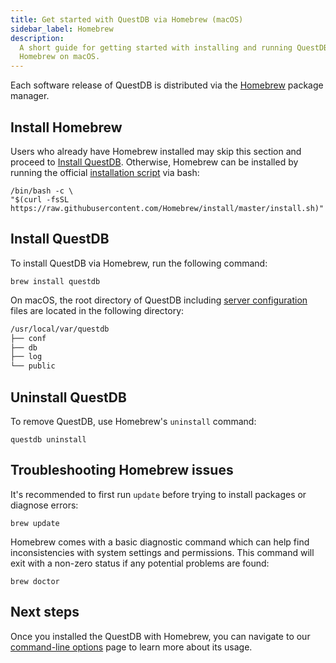 ```yaml
---
title: Get started with QuestDB via Homebrew (macOS)
sidebar_label: Homebrew
description:
  A short guide for getting started with installing and running QuestDB via
  Homebrew on macOS.
---
```


Each software release of QuestDB is distributed via the
[Homebrew](https://brew.sh/) package manager.

## Install Homebrew

Users who already have Homebrew installed may skip this section and proceed to
[Install QuestDB](#install-questdb). Otherwise, Homebrew can be installed by
running the official
[installation script](https://github.com/Homebrew/install/blob/master/install.sh)
via bash:

```shell
/bin/bash -c \
"$(curl -fsSL https://raw.githubusercontent.com/Homebrew/install/master/install.sh)"
```

## Install QuestDB

To install QuestDB via Homebrew, run the following command:

```shell
brew install questdb
```

On macOS, the root directory of QuestDB including
[server configuration](/docs/reference/configuration/) files are located in the
following directory:

```bash
/usr/local/var/questdb
├── conf
├── db
├── log
└── public
```

## Uninstall QuestDB

To remove QuestDB, use Homebrew's `uninstall` command:

```shell
questdb uninstall
```

## Troubleshooting Homebrew issues

It's recommended to first run `update` before trying to install packages or
diagnose errors:

```shell
brew update
```

Homebrew comes with a basic diagnostic command which can help find
inconsistencies with system settings and permissions. This command will exit
with a non-zero status if any potential problems are found:

```shell
brew doctor
```

## Next steps

Once you installed the QuestDB with Homebrew, you can navigate to our
[command-line options](/docs/reference/command-line-options/) page to learn more
about its usage.
